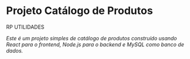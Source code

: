 # Projeto Catálogo de Produtos
<p> RP UTILIDADES </p>

<i>Este é um projeto simples de catálogo de produtos construído usando React para o frontend, Node.js para o backend e MySQL como banco de dados.</i>
